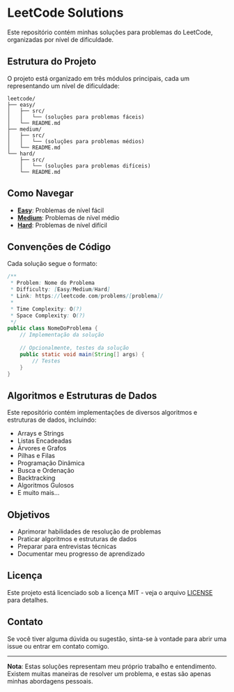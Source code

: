 # LeetCode Solutions

Este repositório contém minhas soluções para problemas do LeetCode, organizadas por nível de dificuldade.

## Estrutura do Projeto

O projeto está organizado em três módulos principais, cada um representando um nível de dificuldade:

```
leetcode/
├── easy/
│   ├── src/
│   │   └── (soluções para problemas fáceis)
│   └── README.md
├── medium/
│   ├── src/
│   │   └── (soluções para problemas médios)
│   └── README.md
└── hard/
    ├── src/
    │   └── (soluções para problemas difíceis)
    └── README.md
```

## Como Navegar

- **[Easy](./easy/README.md)**: Problemas de nível fácil
- **[Medium](./medium/README.md)**: Problemas de nível médio
- **[Hard](./hard/README.md)**: Problemas de nível difícil

## Convenções de Código

Cada solução segue o formato:

```java
/**
 * Problem: Nome do Problema
 * Difficulty: [Easy/Medium/Hard]
 * Link: https://leetcode.com/problems/[problema]/
 * 
 * Time Complexity: O(?)
 * Space Complexity: O(?)
 */
public class NomeDoProblema {
    // Implementação da solução
    
    // Opcionalmente, testes da solução
    public static void main(String[] args) {
        // Testes
    }
}
```

## Algoritmos e Estruturas de Dados

Este repositório contém implementações de diversos algoritmos e estruturas de dados, incluindo:

- Arrays e Strings
- Listas Encadeadas
- Árvores e Grafos
- Pilhas e Filas
- Programação Dinâmica
- Busca e Ordenação
- Backtracking
- Algoritmos Gulosos
- E muito mais...

## Objetivos

- Aprimorar habilidades de resolução de problemas
- Praticar algoritmos e estruturas de dados
- Preparar para entrevistas técnicas
- Documentar meu progresso de aprendizado

## Licença

Este projeto está licenciado sob a licença MIT - veja o arquivo [LICENSE](LICENSE) para detalhes.

## Contato

Se você tiver alguma dúvida ou sugestão, sinta-se à vontade para abrir uma issue ou entrar em contato comigo.

---

**Nota**: Estas soluções representam meu próprio trabalho e entendimento. Existem muitas maneiras de resolver um problema, e estas são apenas minhas abordagens pessoais.
